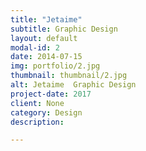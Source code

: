 ```yaml
---
title: "Jetaime"
subtitle: Graphic Design
layout: default
modal-id: 2
date: 2014-07-15
img: portfolio/2.jpg
thumbnail: thumbnail/2.jpg
alt: Jetaime  Graphic Design
project-date: 2017
client: None
category: Design
description:

---
```

